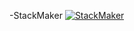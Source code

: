 -StackMaker
[![StackMaker](https://img.youtube.com/vi/K5wYFChTteU/0.jpg)](https://www.youtube.com/watch?v=K5wYFChTteU&t=7s)
